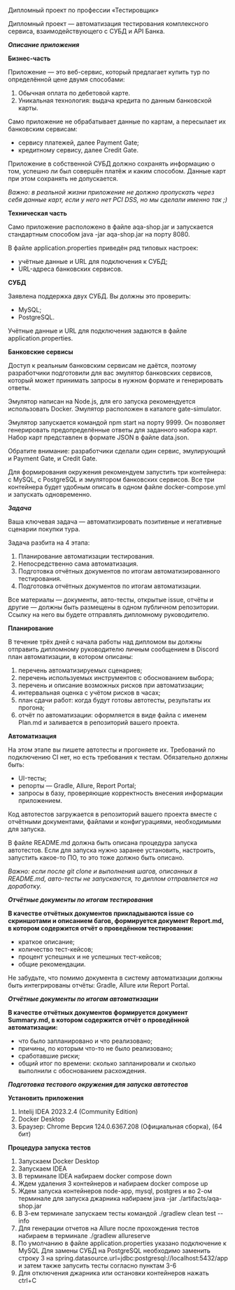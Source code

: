 Дипломный проект по профессии «Тестировщик»

Дипломный проект — автоматизация тестирования комплексного сервиса, взаимодействующего с СУБД и API Банка.

***Описание приложения***

**Бизнес-часть**

Приложение — это веб-сервис, который предлагает купить тур по определённой цене двумя способами:

1. Обычная оплата по дебетовой карте.
2. Уникальная технология: выдача кредита по данным банковской карты.


Само приложение не обрабатывает данные по картам, а пересылает их банковским сервисам:

* сервису платежей, далее Payment Gate;
* кредитному сервису, далее Credit Gate.

Приложение в собственной СУБД должно сохранять информацию о том, успешно ли был совершён платёж и каким способом. Данные карт при этом сохранять не допускается.

_Важно: в реальной жизни приложение не должно пропускать через себя данные карт, если у него нет PCI DSS, но мы сделали именно так ;)_

**Техническая часть**

Само приложение расположено в файле aqa-shop.jar и запускается стандартным способом java -jar aqa-shop.jar на порту 8080.

В файле application.properties приведён ряд типовых настроек:

* учётные данные и URL для подключения к СУБД;
* URL-адреса банковских сервисов.

**СУБД**

Заявлена поддержка двух СУБД. Вы должны это проверить:

* MySQL;
* PostgreSQL.

Учётные данные и URL для подключения задаются в файле application.properties.

**Банковские сервисы**

Доступ к реальным банковским сервисам не даётся, поэтому разработчики подготовили для вас эмулятор банковских сервисов, который может принимать запросы в нужном формате и генерировать ответы.

Эмулятор написан на Node.js, для его запуска рекомендуется использовать Docker. Эмулятор расположен в каталоге gate-simulator.

Эмулятор запускается командой npm start на порту 9999. Он позволяет генерировать предопределённые ответы для заданного набора карт. Набор карт представлен в формате JSON в файле data.json.

Обратите внимание: разработчики сделали один сервис, эмулирующий и Payment Gate, и Credit Gate.

Для формирования окружения рекомендуем запустить три контейнера: c MySQL, с PostgreSQL и эмулятором банковских сервисов. Все три контейнера будет удобным описать в одном файле docker-compose.yml и запускать одновременно.

***Задача***

Ваша ключевая задача — автоматизировать позитивные и негативные сценарии покупки тура.

Задача разбита на 4 этапа:

1. Планирование автоматизации тестирования.
2. Непосредственно сама автоматизация.
3. Подготовка отчётных документов по итогам автоматизированного тестирования.
4. Подготовка отчётных документов по итогам автоматизации.

Все материалы — документы, авто-тесты, открытые issue, отчёты и другие — должны быть размещены в одном публичном репозитории. Ссылку на него вы будете отправлять дипломному руководителю.

**Планирование**

В течение трёх дней с начала работы над дипломом вы должны отправить дипломному руководителю личным сообщением в Discord план автоматизации, в котором описаны:

1. перечень автоматизируемых сценариев;
2. перечень используемых инструментов с обоснованием выбора;
3. перечень и описание возможных рисков при автоматизации;
4. интервальная оценка с учётом рисков в часах;
5. план сдачи работ: когда будут готовы автотесты, результаты их прогона;
6. отчёт по автоматизации: оформляется в виде файла с именем Plan.md и заливается в репозиторий вашего проекта.

**Автоматизация**

На этом этапе вы пишете автотесты и прогоняете их. Требований по подключению CI нет, но есть требования к тестам. Обязательно должны быть:

* UI-тесты;
* репорты — Gradle, Allure, Report Portal;
* запросы в базу, проверяющие корректность внесения информации приложением.

Код автотестов загружается в репозиторий вашего проекта вместе с отчётными документами, файлами и конфигурациями, необходимыми для запуска.

В файле README.md должна быть описана процедура запуска автотестов. Если для запуска нужно заранее установить, настроить, запустить какое-то ПО, то это тоже должно быть описано.

_Важно: если после git clone и выполнения шагов, описанных в README.md, авто-тесты не запускаются, то диплом отправляется на доработку._

***Отчётные документы по итогам тестирования***

**В качестве отчётных документов прикладываются issue со скриншотами и описанием багов, формируется документ Report.md, в котором содержится отчёт о проведённом тестировании:**

* краткое описание;
* количество тест-кейсов;
* процент успешных и не успешных тест-кейсов;
* общие рекомендации.

Не забудьте, что помимо документа в систему автоматизации должны быть интегрированы отчёты: Gradle, Allure или Report Portal.

***Отчётные документы по итогам автоматизации***

**В качестве отчётных документов формируется документ Summary.md, в котором содержится отчёт о проведённой автоматизации:**

* что было запланировано и что реализовано;
* причины, по которым что-то не было реализовано;
* сработавшие риски;
* общий итог по времени: сколько запланировали и сколько выполнили с обоснованием расхождения.

***Подготовка тестового окружения для запуска автотестов***

**Установить приложения**

1. Intelij IDEA 2023.2.4 (Community Edition)
2. Docker Desktop
3. Браузер: Chrome Версия 124.0.6367.208 (Официальная сборка), (64 бит)

**Процедура запуска тестов**

1. Запускаем Docker Desktop
2. Запускаем IDEA
3. В терминале IDEA набираем docker compose down
4. Ждем удаления 3 контейнеров и набираем docker compose up
5. Ждем запуска контейнеров node-app, mysql, postgres и во 2-ом терминале для
запуска джарника набираем java -jar ./artifacts/aqa-shop.jar
6. В 3-ем терминале запускаем тесты командой ./gradlew clean test --info
7. Для генерации отчетов на Allure после прохождения тестов набираем в терминале ./gradlew allureserve
8. По умолчанию в файле application.properties указано подключение к MySQL Для замены СУБД на PostgreSQL необходимо заменить строку 3 на
spring.datasource.url=jdbc:postgresql://localhost:5432/app и затем также запусить тесты согласно
пунктам 3-6
9. Для отключения джарника или остановки контейнеров нажать ctrl+C
